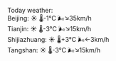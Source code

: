 Today weather:  
Beijing: ☀️   🌡️-1°C 🌬️↘35km/h  
Tianjin: ☀️   🌡️-3°C 🌬️↘15km/h  
Shijiazhuang: ☀️   🌡️+3°C 🌬️←3km/h  
Tangshan: ☀️   🌡️-3°C 🌬️↘15km/h  
